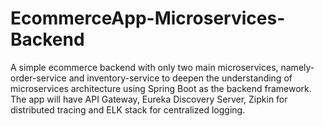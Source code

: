 # EcommerceApp-Microservices-Backend
A simple ecommerce backend with only two main microservices, namely- order-service and inventory-service to deepen the understanding of microservices architecture using Spring Boot as the backend framework. The app will have API Gateway, Eureka Discovery Server, Zipkin for distributed tracing and ELK stack for centralized logging. 
